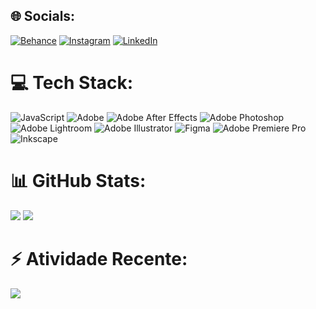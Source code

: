 
## 🌐 Socials:
[![Behance](https://img.shields.io/badge/Behance-1769ff?logo=behance&logoColor=white)](https://behance.net/jailssonlima) [![Instagram](https://img.shields.io/badge/Instagram-%23E4405F.svg?logo=Instagram&logoColor=white)](https://instagram.com/jailson.griffo) [![LinkedIn](https://img.shields.io/badge/LinkedIn-%230077B5.svg?logo=linkedin&logoColor=white)](https://linkedin.com/in/jailson-lima) 

# 💻 Tech Stack:
![JavaScript](https://img.shields.io/badge/javascript-%23323330.svg?style=for-the-badge&logo=javascript&logoColor=%23F7DF1E) ![Adobe](https://img.shields.io/badge/adobe-%23FF0000.svg?style=for-the-badge&logo=adobe&logoColor=white) ![Adobe After Effects](https://img.shields.io/badge/Adobe%20After%20Effects-9999FF.svg?style=for-the-badge&logo=Adobe%20After%20Effects&logoColor=white) ![Adobe Photoshop](https://img.shields.io/badge/adobe%20photoshop-%2331A8FF.svg?style=for-the-badge&logo=adobe%20photoshop&logoColor=white) ![Adobe Lightroom](https://img.shields.io/badge/Adobe%20Lightroom-31A8FF.svg?style=for-the-badge&logo=Adobe%20Lightroom&logoColor=white) ![Adobe Illustrator](https://img.shields.io/badge/adobe%20illustrator-%23FF9A00.svg?style=for-the-badge&logo=adobe%20illustrator&logoColor=white) ![Figma](https://img.shields.io/badge/figma-%23F24E1E.svg?style=for-the-badge&logo=figma&logoColor=white) ![Adobe Premiere Pro](https://img.shields.io/badge/Adobe%20Premiere%20Pro-9999FF.svg?style=for-the-badge&logo=Adobe%20Premiere%20Pro&logoColor=white) ![Inkscape](https://img.shields.io/badge/Inkscape-e0e0e0?style=for-the-badge&logo=inkscape&logoColor=080A13)

# 📊 GitHub Stats:
![](https://github-readme-stats.vercel.app/api?username=Jailsonlimma&theme=merko&hide_border=false&include_all_commits=false&count_private=true)
![](https://github-readme-streak-stats.herokuapp.com/?user=Jailsonlimma&theme=merko&hide_border=false)

# ⚡ Atividade Recente:
[![](https://visitcount.itsvg.in/api?id=Jailsonlimma&icon=0&color=0)](https://visitcount.itsvg.in)
<!--
![](https://github-readme-stats.vercel.app/api?username=Jailsonlimma&theme=merko&hide_border=false&include_all_commits=false&count_private=false)<br/>
![](https://github-readme-streak-stats.herokuapp.com/?user=Jailsonlimma&theme=merko&hide_border=false)<br/>

---
[![](https://visitcount.itsvg.in/api?id=Jailsonlimma&icon=0&color=0)](https://visitcount.itsvg.in)

 Proudly created with GPRM ( https://gprm.itsvg.in ) -->
